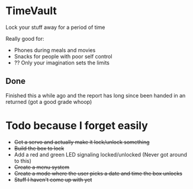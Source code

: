 # TimeVault
Lock your stuff away for a period of time

Really good for:
* Phones during meals and movies
* Snacks for people with poor self control
* ?? Only your imagination sets the limits

## Done
Finished this a while ago and the report has long since been handed in an returned (got a good grade whoop)

# Todo because I forget easily
* ~~Get a servo and actually make it lock/unlock something~~
* ~~Build the box to lock~~
* Add a red and green LED signaling locked/unlocked (Never got around to this)
* ~~Create a menu system~~
* ~~Create a mode where the user picks a date and time the box unlocks~~
* ~~Stuff I haven't come up with yet~~
